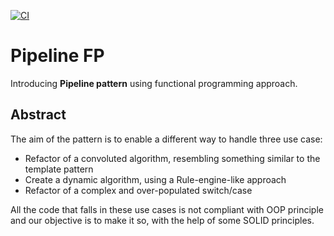 [![CI](https://github.com/FrancoMelandri/pipeline-fp/actions/workflows/ci.yaml/badge.svg)](https://github.com/FrancoMelandri/pipeline-fp/actions/workflows/ci.yaml/badge.svg)

# Pipeline FP

Introducing **Pipeline pattern** using functional programming approach.


## Abstract

The aim of the pattern is to enable a different way to handle three use case:
- Refactor of a convoluted algorithm, resembling something similar to the template pattern
- Create a dynamic algorithm, using a Rule-engine-like approach
- Refactor of a complex and over-populated switch/case

All the code that falls in these use cases is not compliant with OOP principle and our objective is to make it so, with the help of some SOLID principles.